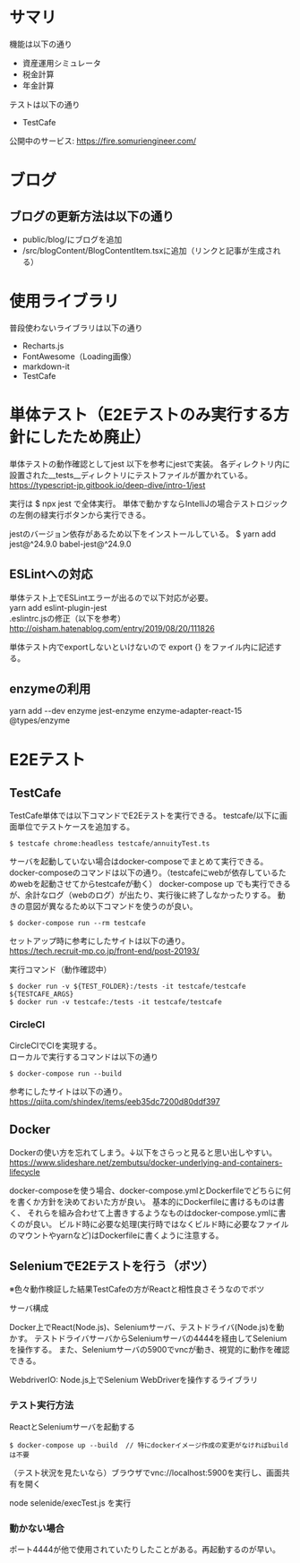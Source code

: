# サマリ

機能は以下の通り

- 資産運用シミュレータ
- 税金計算
- 年金計算

テストは以下の通り

- TestCafe

公開中のサービス: https://fire.somuriengineer.com/


# ブログ

## ブログの更新方法は以下の通り

- public/blog/にブログを追加
- /src/blogContent/BlogContentItem.tsxに追加（リンクと記事が生成される）

# 使用ライブラリ

普段使わないライブラリは以下の通り

- Recharts.js
- FontAwesome（Loading画像）
- markdown-it
- TestCafe

# 単体テスト（E2Eテストのみ実行する方針にしたため廃止）

単体テストの動作確認としてjest
以下を参考にjestで実装。
各ディレクトリ内に設置された__tests__ディレクトリにテストファイルが置かれている。
https://typescript-jp.gitbook.io/deep-dive/intro-1/jest

実行は $ npx jest で全体実行。
単体で動かすならIntelliJの場合テストロジックの左側の緑実行ボタンから実行できる。

jestのバージョン依存があるため以下をインストールしている。
$ yarn add jest@^24.9.0 babel-jest@^24.9.0

## ESLintへの対応

単体テスト上でESLintエラーが出るので以下対応が必要。  
yarn add eslint-plugin-jest  
.eslintrc.jsの修正（以下を参考）  
http://oisham.hatenablog.com/entry/2019/08/20/111826

単体テスト内でexportしないといけないので export {} をファイル内に記述する。


## enzymeの利用

yarn add --dev enzyme jest-enzyme enzyme-adapter-react-15 @types/enzyme

# E2Eテスト

## TestCafe

TestCafe単体では以下コマンドでE2Eテストを実行できる。
testcafe/以下に画面単位でテストケースを追加する。

```
$ testcafe chrome:headless testcafe/annuityTest.ts 
```

サーバを起動していない場合はdocker-composeでまとめて実行できる。
docker-composeのコマンドは以下の通り。（testcafeにwebが依存しているためwebを起動させてからtestcafeが動く）
docker-compose up でも実行できるが、余計なログ（webのログ）が出たり、実行後に終了しなかったりする。
動きの意図が異なるため以下コマンドを使うのが良い。

```
$ docker-compose run --rm testcafe
```

セットアップ時に参考にしたサイトは以下の通り。  
https://tech.recruit-mp.co.jp/front-end/post-20193/

実行コマンド（動作確認中）

```
$ docker run -v ${TEST_FOLDER}:/tests -it testcafe/testcafe ${TESTCAFE_ARGS}
$ docker run -v testcafe:/tests -it testcafe/testcafe 
```

### CircleCI

CircleCIでCIを実現する。  
ローカルで実行するコマンドは以下の通り

```
$ docker-compose run --build
```

参考にしたサイトは以下の通り。  
https://qiita.com/shindex/items/eeb35dc7200d80ddf397  


## Docker

Dockerの使い方を忘れてしまう。↓以下をさらっと見ると思い出しやすい。
https://www.slideshare.net/zembutsu/docker-underlying-and-containers-lifecycle

docker-composeを使う場合、docker-compose.ymlとDockerfileでどちらに何を書くか方針を決めておいた方が良い。
基本的にDockerfileに書けるものは書く、
それらを組み合わせて上書きするようなものはdocker-compose.ymlに書くのが良い。
ビルド時に必要な処理(実行時ではなくビルド時に必要なファイルのマウントやyarnなど)はDockerfileに書くように注意する。

## SeleniumでE2Eテストを行う（ボツ）

※色々動作検証した結果TestCafeの方がReactと相性良さそうなのでボツ

サーバ構成

Docker上でReact(Node.js)、Seleniumサーバ、テストドライバ(Node.js)を動かす。
テストドライバサーバからSeleniumサーバの4444を経由してSeleniumを操作する。
また、Seleniumサーバの5900でvncが動き、視覚的に動作を確認できる。

WebdriverIO: Node.js上でSelenium WebDriverを操作するライブラリ

### テスト実行方法

ReactとSeleniumサーバを起動する

```
$ docker-compose up --build  // 特にdockerイメージ作成の変更がなければbuildは不要
```

（テスト状況を見たいなら）ブラウザでvnc://localhost:5900を実行し、画面共有を開く

node selenide/execTest.js を実行

### 動かない場合

ポート4444が他で使用されていたりしたことがある。再起動するのが早い。

